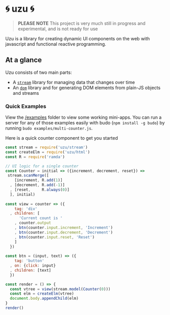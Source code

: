 # :cyclone: uzu :cyclone:

> **PLEASE NOTE** This project is very much still in progress and experimental, and is not ready for use

Uzu is a library for creating dynamic UI components on the web with javascript and functional reactive programming.

## At a glance

Uzu consists of two main parts:
* A [`stream`](/stream) library for managing data that changes over time
* An [`dom`](/html) library and for generating DOM elements from plain-JS objects and streams

### Quick Examples

View the [/examples](/examples) folder to view some working mini-apps. You can run a server for any of those examples easily with budo (`npm install -g budo`) by running `budo examples/multi-counter.js`.

Here is a quick counter component to get you started

```js
const stream = require('uzu/stream')
const createElm = require('uzu/html')
const R = require('ramda')

// UI logic for a single counter
const Counter = initial => ({increment, decrement, reset}) =>
 stream.scanMerge([
    [increment, R.add(1)]
  , [decrement, R.add(-1)]
  , [reset,     R.always(0)]
  ], initial)
  
const view = counter => ({
    tag: 'div'
  , children: [
      'Current count is '
    , counter.output
    , btn(counter.input.increment, 'Increment')
    , btn(counter.input.decrement, 'Decrement')
    , btn(counter.input.reset, 'Reset')
    ]
  })
  
const btn = (input, text) => ({
    tag: 'button'
  , on: {click: input}
  , children: [text]
  })

const render = () => {
  const vtree = view(stream.model(Counter(0)))
  const elm = createElm(vtree)
  document.body.appendChild(elm)
}
render()

```

